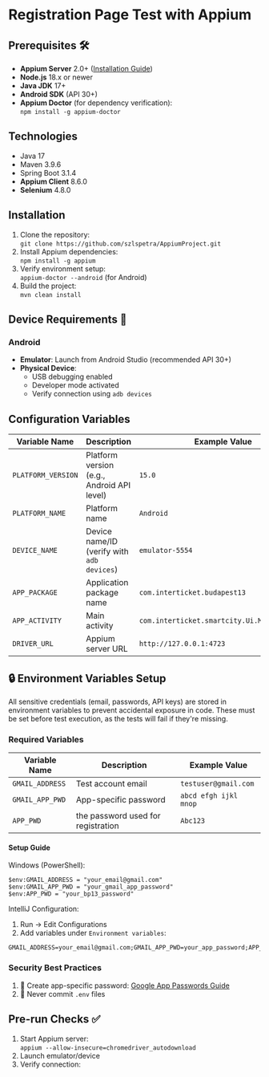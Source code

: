 # Registration Page Test with Appium

## Prerequisites 🛠️
- **Appium Server** 2.0+ ([Installation Guide](https://appium.io/docs/en/2.0/quickstart/))
- **Node.js** 18.x or newer
- **Java JDK** 17+
- **Android SDK** (API 30+)
- **Appium Doctor** (for dependency verification):  
  `npm install -g appium-doctor`

## Technologies
- Java 17
- Maven 3.9.6
- Spring Boot 3.1.4
- **Appium Client** 8.6.0
- **Selenium** 4.8.0

## Installation
1. Clone the repository:  
   `git clone https://github.com/szlspetra/AppiumProject.git`
2. Install Appium dependencies:  
   `npm install -g appium`
3. Verify environment setup:  
   `appium-doctor --android` (for Android)  
4. Build the project:  
   `mvn clean install`

## Device Requirements 📱
### Android
- **Emulator**: Launch from Android Studio (recommended API 30+)
- **Physical Device**:
    - USB debugging enabled
    - Developer mode activated
    - Verify connection using `adb devices`

## Configuration Variables
| Variable Name       | Description                                     | Example Value                     |
|---------------------|-------------------------------------------------|-----------------------------------|
| `PLATFORM_VERSION`  | Platform version (e.g., Android API level)     | `15.0`                            |
| `PLATFORM_NAME`     | Platform name            | `Android`                         |
| `DEVICE_NAME`       | Device name/ID (verify with `adb devices`)     | `emulator-5554`                   |
| `APP_PACKAGE`       | Application package name                      | `com.interticket.budapest13`      |
| `APP_ACTIVITY`      | Main activity                                  | `com.interticket.smartcity.Ui.MainActivity` |
| `DRIVER_URL`        | Appium server URL                             | `http://127.0.0.1:4723`           |

## 🔒 Environment Variables Setup
All sensitive credentials (email, passwords, API keys) are stored in environment variables to prevent accidental exposure in code. These must be set before test execution, as the tests will fail if they're missing.

### Required Variables
| Variable Name | Description | Example Value |
|-----------------------|---------------------------------|-----------------------------|
| `GMAIL_ADDRESS` | Test account email | `testuser@gmail.com` |
| `GMAIL_APP_PWD` | App-specific password | `abcd efgh ijkl mnop` |
| `APP_PWD` | the password used for registration | `Abc123`

#### Setup Guide

Windows (PowerShell):
```
$env:GMAIL_ADDRESS = "your_email@gmail.com"
$env:GMAIL_APP_PWD = "your_gmail_app_password"
$env:APP_PWD = "your_bp13_password"
```

IntelliJ Configuration:
1. Run → Edit Configurations
2. Add variables under `Environment variables`:
```
GMAIL_ADDRESS=your_email@gmail.com;GMAIL_APP_PWD=your_app_password;APP_PWD=your_bp13_password
```

### Security Best Practices
1. 🔑 Create app-specific password:
   [Google App Passwords Guide](https://support.google.com/accounts/answer/185833)
2. 🚫 Never commit `.env` files
## Pre-run Checks ✅
1. Start Appium server:  
   `appium --allow-insecure=chromedriver_autodownload`
2. Launch emulator/device
3. Verify connection:  
